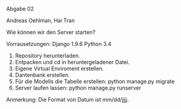 Abgabe 02

Andreas Oehlman, Hai Tran

Wie können wir den Server starten?

Vorrausetzungen: Django 1.9.6 Python 3.4

1. Repository herunterladen.
2. Entpacken und cd in heruntergeladener Datei.
3. Eigene Virtual Enviroment erstellen.
4. Dantenbank erstellen.
5. Für die Modells die Tabelle erstellen: python manage.py migrate
6. Server laufen lassen:  python manage.py runserver

Anmerkung: Die Format von Datum ist mm/dd/jjjj.
